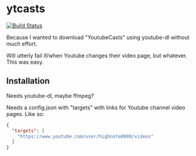 # ytcasts

[![Build Status](https://travis-ci.org/justinwoo/ytcasts.svg?branch=master)](https://travis-ci.org/justinwoo/ytcasts)

Because I wanted to download "YoutubeCasts" using youtube-dl without much effort.

Will utterly fail if/when Youtube changes their video page, but whatever. This was easy.

## Installation

Needs youtube-dl, maybe ffmpeg?

Needs a config.json with "targets" with links for Youtube channel video pages. Like so:

```json
{
  "targets": [
    "https://www.youtube.com/user/highnote0000/videos"
  ]
}
```
